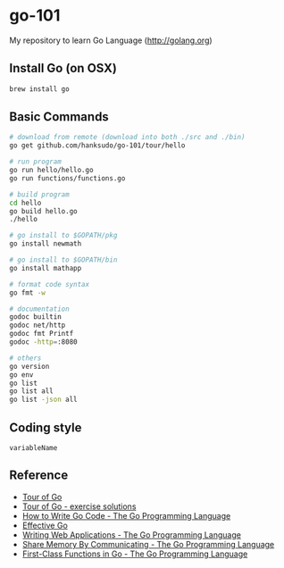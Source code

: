 go-101
======

My repository to learn Go Language (http://golang.org)

## Install Go (on OSX)

```bash
brew install go
```

## Basic Commands

```bash
# download from remote (download into both ./src and ./bin)
go get github.com/hanksudo/go-101/tour/hello

# run program
go run hello/hello.go
go run functions/functions.go

# build program
cd hello
go build hello.go
./hello

# go install to $GOPATH/pkg
go install newmath

# go install to $GOPATH/bin
go install mathapp

# format code syntax
go fmt -w

# documentation
godoc builtin
godoc net/http
godoc fmt Printf
godoc -http=:8080

# others
go version
go env
go list
go list all
go list -json all
```

## Coding style

```
variableName
```

## Reference

- [Tour of Go](http://tour.golang.org/)
- [Tour of Go - exercise solutions](https://github.com/golang/tour/tree/master/solutions)
- [How to Write Go Code - The Go Programming Language](http://golang.org/doc/code.html)
- [Effective Go](http://golang.org/doc/effective_go.html)
- [Writing Web Applications - The Go Programming Language](http://golang.org/doc/articles/wiki/)
- [Share Memory By Communicating - The Go Programming Language](http://golang.org/doc/codewalk/sharemem/)
- [First-Class Functions in Go - The Go Programming Language](http://golang.org/doc/codewalk/functions/)
